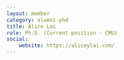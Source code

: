 ```yaml
---
layout: member
category: alumni-phd
title: Alice Lai
role: Ph.D. (Current position - CMU)
social:
    website: https://aliceylai.com/
---
```

